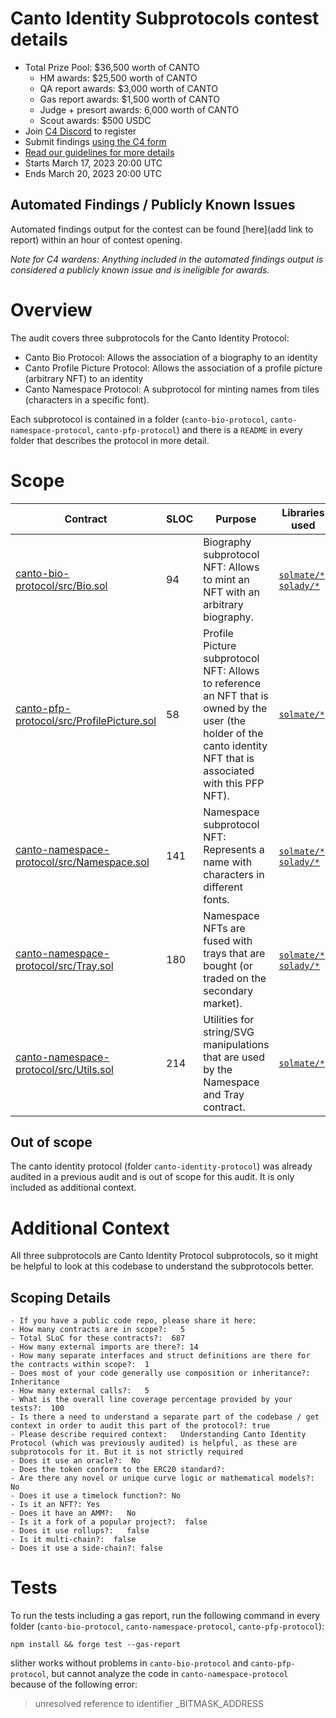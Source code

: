# Canto Identity Subprotocols contest details
- Total Prize Pool: $36,500 worth of CANTO
  - HM awards: $25,500 worth of CANTO
  - QA report awards: $3,000 worth of CANTO 
  - Gas report awards: $1,500 worth of CANTO
  - Judge + presort awards: 6,000 worth of CANTO 
  - Scout awards: $500 USDC
- Join [C4 Discord](https://discord.gg/code4rena) to register
- Submit findings [using the C4 form](https://code4rena.com/contests/2023-03-canto-identity-contest/submit)
- [Read our guidelines for more details](https://docs.code4rena.com/roles/wardens)
- Starts March 17, 2023 20:00 UTC
- Ends March 20, 2023 20:00 UTC

## Automated Findings / Publicly Known Issues

Automated findings output for the contest can be found [here](add link to report) within an hour of contest opening.

*Note for C4 wardens: Anything included in the automated findings output is considered a publicly known issue and is ineligible for awards.*

# Overview

The audit covers three subprotocols for the Canto Identity Protocol:
- Canto Bio Protocol: Allows the association of a biography to an identity
- Canto Profile Picture Protocol: Allows the association of a profile picture (arbitrary NFT) to an identity
- Canto Namespace Protocol: A subprotocol for minting names from tiles (characters in a specific font).

Each subprotocol is contained in a folder (`canto-bio-protocol`, `canto-namespace-protocol`, `canto-pfp-protocol`) and there is a `README` in every folder that describes the protocol in more detail.

# Scope


| Contract | SLOC | Purpose | Libraries used |  
| ----------- | ----------- | ----------- | ----------- |
| [canto-bio-protocol/src/Bio.sol](canto-bio-protocol/src/Bio.sol) | 94 | Biography subprotocol NFT: Allows to mint an NFT with an arbitrary biography. | [`solmate/*`](https://github.com/transmissions11/solmate), [`solady/*`](https://github.com/Vectorized/solady) |
| [canto-pfp-protocol/src/ProfilePicture.sol](canto-pfp-protocol/src/ProfilePicture.sol) | 58 | Profile Picture subprotocol NFT: Allows to reference an NFT that is owned by the user (the holder of the canto identity NFT that is associated with this PFP NFT). | [`solmate/*`](https://github.com/transmissions11/solmate) |
| [canto-namespace-protocol/src/Namespace.sol](canto-namespace-protocol/src/Namespace.sol) | 141 | Namespace subprotocol NFT: Represents a name with characters in different fonts. | [`solmate/*`](https://github.com/transmissions11/solmate), [`solady/*`](https://github.com/Vectorized/solady) |
| [canto-namespace-protocol/src/Tray.sol](canto-namespace-protocol/src/Tray.sol) | 180 | Namespace NFTs are fused with trays that are bought (or traded on the secondary market). | [`solmate/*`](https://github.com/transmissions11/solmate), [`solady/*`](https://github.com/Vectorized/solady) |
| [canto-namespace-protocol/src/Utils.sol](canto-namespace-protocol/src/Utils.sol) | 214 | Utilities for string/SVG manipulations that are used by the Namespace and Tray contract. | [`solmate/*`](https://github.com/transmissions11/solmate) |

## Out of scope

The canto identity protocol (folder `canto-identity-protocol`) was already audited in a previous audit and is out of scope for this audit. It is only included as additional context.

# Additional Context

All three subprotocols are Canto Identity Protocol subprotocols, so it might be helpful to look at this codebase to understand the subprotocols better.

## Scoping Details 
```
- If you have a public code repo, please share it here:  
- How many contracts are in scope?:   5
- Total SLoC for these contracts?:  687
- How many external imports are there?: 14  
- How many separate interfaces and struct definitions are there for the contracts within scope?:  1
- Does most of your code generally use composition or inheritance?:   Inheritance
- How many external calls?:   5
- What is the overall line coverage percentage provided by your tests?:  100
- Is there a need to understand a separate part of the codebase / get context in order to audit this part of the protocol?: true  
- Please describe required context:   Understanding Canto Identity Protocol (which was previously audited) is helpful, as these are subprotocols for it. But it is not strictly required
- Does it use an oracle?:  No
- Does the token conform to the ERC20 standard?:  
- Are there any novel or unique curve logic or mathematical models?: No
- Does it use a timelock function?: No 
- Is it an NFT?: Yes
- Does it have an AMM?:   No
- Is it a fork of a popular project?:  false 
- Does it use rollups?:   false
- Is it multi-chain?:  false
- Does it use a side-chain?: false
```

# Tests


To run the tests including a gas report, run the following command in every folder (`canto-bio-protocol`, `canto-namespace-protocol`, `canto-pfp-protocol`):
```
npm install && forge test --gas-report
```

slither works without problems in `canto-bio-protocol` and `canto-pfp-protocol`, but cannot analyze the code in `canto-namespace-protocol` because of the following error:
> unresolved reference to identifier _BITMASK_ADDRESS